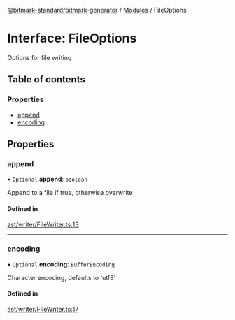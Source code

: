 [@bitmark-standard/bitmark-generator](../API.md) / [Modules](../modules.md) / FileOptions

# Interface: FileOptions

Options for file writing

## Table of contents

### Properties

- [append](FileOptions.md#append)
- [encoding](FileOptions.md#encoding)

## Properties

### append

• `Optional` **append**: `boolean`

Append to a file if true, otherwise overwrite

#### Defined in

[ast/writer/FileWriter.ts:13](https://github.com/getMoreBrain/bitmark-generator/blob/2e4b4f5/src/ast/writer/FileWriter.ts#L13)

___

### encoding

• `Optional` **encoding**: `BufferEncoding`

Character encoding, defaults to 'utf8'

#### Defined in

[ast/writer/FileWriter.ts:17](https://github.com/getMoreBrain/bitmark-generator/blob/2e4b4f5/src/ast/writer/FileWriter.ts#L17)
